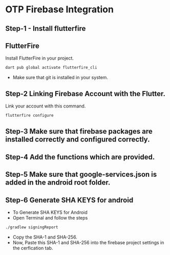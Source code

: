 
# OTP Firebase Integration

## Step-1 - Install flutterfire 

## FlutterFire

Install FlutterFire in your project.

```bash 
dart pub global activate flutterfire_cli
```
- Make sure that git is installed in your system.

    
## Step-2 Linking Firebase Account with the Flutter.

Link your account with this command.
```bash 
flutterfire configure
```
## Step-3 Make sure that firebase packages are installed correctly and configured correctly.

## Step-4 Add the functions which are provided.

## Step-5 Make sure that google-services.json is added in the android root folder.

## Step-6 Generate SHA KEYS for android

- To Generate SHA KEYS for Android 
- Open Terminal and follow the steps

```bash 
./gradlew signingReport
```
- Copy the SHA-1 and SHA-256.
- Now, Paste this SHA-1 and SHA-256 into the firebase project settings in the cerfication tab.
